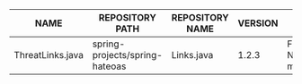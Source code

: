 |NAME|REPOSITORY PATH|REPOSITORY  NAME|VERSION|NOTES|
-----|---------------|----------------|-------|-----|
|ThreatLinks.java|spring-projects/spring-hateoas|Links.java|1.2.3|File copied. No modifications|


